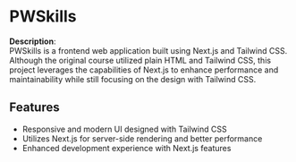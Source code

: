 # PWSkills

**Description**:  
PWSkills is a frontend web application built using Next.js and Tailwind CSS. Although the original course utilized plain HTML and Tailwind CSS, this project leverages the capabilities of Next.js to enhance performance and maintainability while still focusing on the design with Tailwind CSS.

## Features
- Responsive and modern UI designed with Tailwind CSS
- Utilizes Next.js for server-side rendering and better performance
- Enhanced development experience with Next.js features
